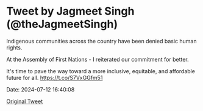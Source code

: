 # Tweet by Jagmeet Singh (@theJagmeetSingh)

Indigenous communities across the country have been denied basic human rights.

At the Assembly of First Nations - I reiterated our commitment for better.

It's time to pave the way toward a more inclusive, equitable, and affordable future for all. https://t.co/S7VxGGfm51

Date: 2024-07-12 16:40:08

[Original Tweet](https://x.com/theJagmeetSingh/status/1811802733759873463)
